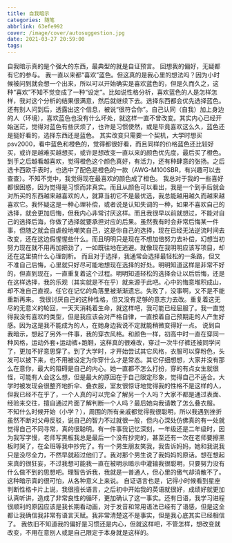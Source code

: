 ```yaml
---
title: 自我暗示
categories: 随笔
abbrlink: 63efe992
cover: /image/cover/autosuggestion.jpg
date: 2021-03-27 20:59:00
tags:
---
```


自我暗示真的是个强大的东西，最典型的就是自证预言。
回想我的偏好，无疑都有它的参与。
我一直以来都“喜欢”蓝色。但这真的是我心里的想法吗？因为小时候被问到就会想一个出来，所以可以开始确实是喜欢蓝色的，但是久而久之，这种“喜欢”不知不觉变成了一种“设定”。比如说性格分析，喜欢蓝色的人是怎样怎样，我对这个分析的结果很满意，然后就继续下去。选择东西都会优先选择蓝色。还有别人问到后，透露出这个信息，被说“很符合你”。自己认同（自我）加上身边的人（环境），喜欢蓝色也没有什么坏处，就这样一直不曾改变。其实内心已经开始迷茫，觉得对蓝色有些厌烦了，也许是习惯使然，或是毕竟喜欢这么久，蓝色还是挺好看的，选择东西还是蓝色。
其实改变只需要一个契机，大学时想买psv2000，看中蓝色和橙色的，觉得都很好看，而且同样的价格蓝色还比较好买，或许是越难买越想买，或许是想改变一直以来的颜色优先度，最后买了橙色。到手之后越看越喜欢，觉得橙色这个颜色真好，有活力，还有种肆意的张扬。之后选卡西欧手表时，也选中了配色是橙色的一款（AWG-M100SBR，有兴趣可以去查查）。不知不觉中，我觉得现在最喜欢的颜色成了橙色。
我总对于我的一些喜好都很困惑，因为觉得是习惯而非真实。而且从颜色可以看出，我是一个到手后就会对所买的东西越来越喜欢的人，就算当初它不是最优选，我总能越用越久而越来越喜欢它。我怀疑这是一种心理补偿，或者说是认知失调的一种，如果不喜欢自己的选择，就会更加后悔，但我内心非常讨厌这样。而且我很早以前就想过，不能对自己的选择后海，你做了选择就要承担对应的后果。虽然我有时会非常后悔某一件事，但随之就会自虐般地嘲笑自己，这是你自己的选择，现在已经无法逆流时间去改变，还在这边假惺惺些什么。而且明明只是现在不想加倍努力去补偿，幻想当初努力现在就不用再加把劲了，一如既往地在逃避。就像现在我明明应该写项目，却还在这里搞什么心理剖析。
而且对于选择，我通常会选择最轻松的一条路，但又不准自己后悔，心里就只好尽可能地想现在选择的好处。明明知道这样是非常不好的，但直到现在，一直重复着这个过程。明明知道轻松的选择会让以后后悔，还是在这样选择，我的乐观（其实就是不在乎）就来源于此吧。心中的悔意堆积成山，却不准自己直视，任它在记忆的角落里被渐渐遗忘。失败了，没事啊，又不是不能重新再来。
我很讨厌自己的这种性格，但又没有足够的意志力去改。重复着这无尽的无意义的轮回，一天天消耗着生命，就这样吧，我可能已经屈服了。我一直觉得我没有喜欢的类型，但是我应该会对严格自律，一直按着自己预期走的人产生好感。因为这是我不能成为的人，在她身边我说不定就能稍微变得好一点。
说到自我暗示，想起了另外一件事，我的穿衣风格。和颜色一样，初高中时一直在穿同一种风格，运动外套+运动裤+跑鞋，这样真的很难改，穿过一次牛仔裤还被同学问了，更加不好意思穿了。到了大学时，才开始尝试其它风格，衣服可以穿粉色，头发可以披下来，也不用被设定为你穿什么才是常态。其它仔细想想，大家并没有那么在意你，最大的阻碍是自己的内心。她一直都不怎么打扮，穿的有点女生就很怪，可能有人会这么想，但是最大的原因在于自己限定形象，觉得自己不适合。大学时被发现会很整齐地折伞、叠衣服，室友很惊讶地觉得我的性格不是这样的人，但我已经不在乎了，一个人真的可以完全了解另一个人吗？大家不都是通过表面、经验来交往，擅自通过片面了解判断一个人吗？最后她向我请教了怎么叠衣服。
不知什么时候开始（小学？），周围的所有亲戚都觉得我很聪明，所以我遇到挫折虽然不断对父母反驳，说自己的智力不过就很一般，但内心深处仿佛真的有一处就觉得自己不同寻常，真的很聪明。有一件事我记忆深刻，一年级还是二年级时，因为我写字慢，老师写黑板我总是最后一个没有抄完的，甚至还有一次在老师要擦黑板时哭了，在全班等我中抄完了。有一个男生朋友笑我，我告诉妈妈，她和我说我只是没尽全力，不然早就超过他们了。我对那个男生说了我妈妈的原话。想在想起来真的很狂妄，不过我想可能我一直在被明示暗示中灌输我很聪明，只要努力没有什么做不到的思想吧。理智告诉我，我就是一普通人，但心里的傲气却消散不了。这种暗示真的很可怕，从各种意义上来说。
自证语言也是，记得小时候看到星座判断性格卡片上说，我很擅长语言，之后初中开始我的英语就很好，成绩好就更加认真听讲，造成了非常良性的循环，更加确认了这一事实。还有日语，我学习进程很顺利的原因应该是我长期看动画，对于发音和常用语法已经有了语感，但是这全都让我确信我非常有语言天赋。我非常清楚这不是事实，但是我心底其实已经相信了。
我依旧不知道我的偏好是习惯还是内心，但就这样吧，不管怎样，想改变就改变，不用在意别人或是自己限定于本身就是这样的。
